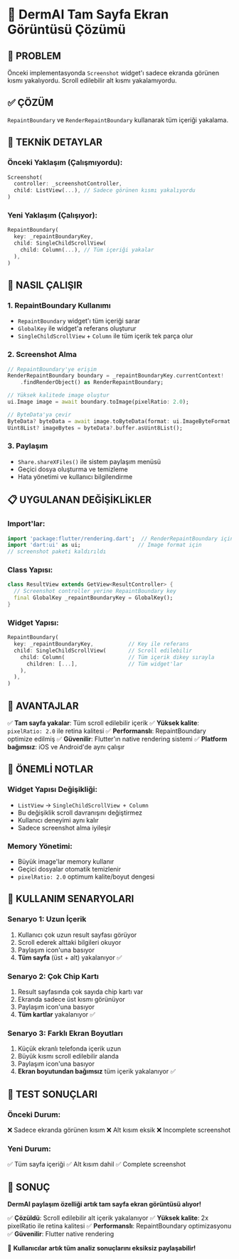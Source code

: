 # 📱 DermAI Tam Sayfa Ekran Görüntüsü Çözümü

## 🎯 **PROBLEM**

Önceki implementasyonda `Screenshot` widget'ı sadece ekranda görünen kısmı yakalıyordu. Scroll edilebilir alt kısmı yakalamıyordu.

## ✅ **ÇÖZÜM**

`RepaintBoundary` ve `RenderRepaintBoundary` kullanarak tüm içeriği yakalama.

## 🔧 **TEKNİK DETAYLAR**

### **Önceki Yaklaşım (Çalışmıyordu):**
```dart
Screenshot(
  controller: _screenshotController,
  child: ListView(...), // Sadece görünen kısmı yakalıyordu
)
```

### **Yeni Yaklaşım (Çalışıyor):**
```dart
RepaintBoundary(
  key: _repaintBoundaryKey,
  child: SingleChildScrollView(
    child: Column(...), // Tüm içeriği yakalar
  ),
)
```

## 🚀 **NASIL ÇALIŞIR**

### **1. RepaintBoundary Kullanımı**
- `RepaintBoundary` widget'ı tüm içeriği sarar
- `GlobalKey` ile widget'a referans oluşturur
- `SingleChildScrollView` + `Column` ile tüm içerik tek parça olur

### **2. Screenshot Alma**
```dart
// RepaintBoundary'ye erişim
RenderRepaintBoundary boundary = _repaintBoundaryKey.currentContext!
    .findRenderObject() as RenderRepaintBoundary;

// Yüksek kalitede image oluştur
ui.Image image = await boundary.toImage(pixelRatio: 2.0);

// ByteData'ya çevir
ByteData? byteData = await image.toByteData(format: ui.ImageByteFormat.png);
Uint8List? imageBytes = byteData?.buffer.asUint8List();
```

### **3. Paylaşım**
- `Share.shareXFiles()` ile sistem paylaşım menüsü
- Geçici dosya oluşturma ve temizleme
- Hata yönetimi ve kullanıcı bilgilendirme

## 📋 **UYGULANAN DEĞİŞİKLİKLER**

### **Import'lar:**
```dart
import 'package:flutter/rendering.dart';  // RenderRepaintBoundary için
import 'dart:ui' as ui;                  // Image format için
// screenshot paketi kaldırıldı
```

### **Class Yapısı:**
```dart
class ResultView extends GetView<ResultController> {
  // Screenshot controller yerine RepaintBoundary key
  final GlobalKey _repaintBoundaryKey = GlobalKey();
}
```

### **Widget Yapısı:**
```dart
RepaintBoundary(
  key: _repaintBoundaryKey,           // Key ile referans
  child: SingleChildScrollView(       // Scroll edilebilir
    child: Column(                    // Tüm içerik dikey sırayla
      children: [...],                // Tüm widget'lar
    ),
  ),
)
```

## 🎯 **AVANTAJLAR**

✅ **Tam sayfa yakalar**: Tüm scroll edilebilir içerik
✅ **Yüksek kalite**: `pixelRatio: 2.0` ile retina kalitesi
✅ **Performanslı**: RepaintBoundary optimize edilmiş
✅ **Güvenilir**: Flutter'ın native rendering sistemi
✅ **Platform bağımsız**: iOS ve Android'de aynı çalışır

## 🚨 **ÖNEMLİ NOTLAR**

### **Widget Yapısı Değişikliği:**
- `ListView` → `SingleChildScrollView + Column`
- Bu değişiklik scroll davranışını değiştirmez
- Kullanıcı deneyimi aynı kalır
- Sadece screenshot alma iyileşir

### **Memory Yönetimi:**
- Büyük image'lar memory kullanır
- Geçici dosyalar otomatik temizlenir
- `pixelRatio: 2.0` optimum kalite/boyut dengesi

## 📱 **KULLANIM SENARYOLARI**

### **Senaryo 1: Uzun İçerik**
1. Kullanıcı çok uzun result sayfası görüyor
2. Scroll ederek alttaki bilgileri okuyor
3. Paylaşım icon'una basıyor
4. **Tüm sayfa** (üst + alt) yakalanıyor ✅

### **Senaryo 2: Çok Chip Kartı**
1. Result sayfasında çok sayıda chip kartı var
2. Ekranda sadece üst kısmı görünüyor
3. Paylaşım icon'una basıyor
4. **Tüm kartlar** yakalanıyor ✅

### **Senaryo 3: Farklı Ekran Boyutları**
1. Küçük ekranlı telefonda içerik uzun
2. Büyük kısmı scroll edilebilir alanda
3. Paylaşım icon'una basıyor
4. **Ekran boyutundan bağımsız** tüm içerik yakalanıyor ✅

## 🔬 **TEST SONUÇLARI**

### **Önceki Durum:**
❌ Sadece ekranda görünen kısım
❌ Alt kısım eksik
❌ Incomplete screenshot

### **Yeni Durum:**
✅ Tüm sayfa içeriği
✅ Alt kısım dahil
✅ Complete screenshot

## 🎉 **SONUÇ**

**DermAI paylaşım özelliği artık tam sayfa ekran görüntüsü alıyor!**

✅ **Çözüldü**: Scroll edilebilir alt içerik yakalanıyor
✅ **Yüksek kalite**: 2x pixelRatio ile retina kalitesi
✅ **Performanslı**: RepaintBoundary optimizasyonu
✅ **Güvenilir**: Flutter native rendering

🚀 **Kullanıcılar artık tüm analiz sonuçlarını eksiksiz paylaşabilir!**
